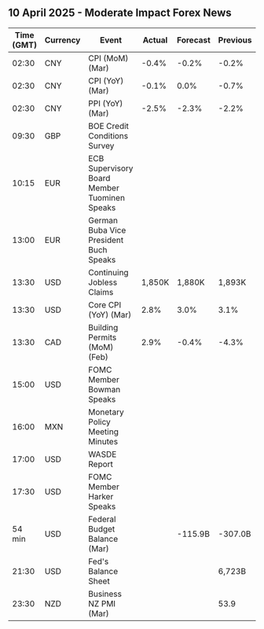 ## 10 April 2025 - Moderate Impact Forex News

| Time (GMT) | Currency | Event | Actual | Forecast | Previous |
|------|----------|-------|--------|----------|----------|
| 02:30 | CNY | CPI (MoM) (Mar) | -0.4% | -0.2% | -0.2% |
| 02:30 | CNY | CPI (YoY) (Mar) | -0.1% | 0.0% | -0.7% |
| 02:30 | CNY | PPI (YoY) (Mar) | -2.5% | -2.3% | -2.2% |
| 09:30 | GBP | BOE Credit Conditions Survey |  |  |  |
| 10:15 | EUR | ECB Supervisory Board Member Tuominen Speaks |  |  |  |
| 13:00 | EUR | German Buba Vice President Buch Speaks |  |  |  |
| 13:30 | USD | Continuing Jobless Claims | 1,850K | 1,880K | 1,893K |
| 13:30 | USD | Core CPI (YoY) (Mar) | 2.8% | 3.0% | 3.1% |
| 13:30 | CAD | Building Permits (MoM) (Feb) | 2.9% | -0.4% | -4.3% |
| 15:00 | USD | FOMC Member Bowman Speaks |  |  |  |
| 16:00 | MXN | Monetary Policy Meeting Minutes |  |  |  |
| 17:00 | USD | WASDE Report |  |  |  |
| 17:30 | USD | FOMC Member Harker Speaks |  |  |  |
| 54 min | USD | Federal Budget Balance (Mar) |  | -115.9B | -307.0B |
| 21:30 | USD | Fed's Balance Sheet |  |  | 6,723B |
| 23:30 | NZD | Business NZ PMI (Mar) |  |  | 53.9 |
